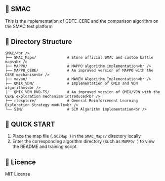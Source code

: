 ## 📌 SMAC
This is the implementation of CDTE_CERE and the comparison algorithm on the SMAC test platform

## 📁 Directory Structure
```text
SMAC/<br />
├── SMAC_Maps/              # Store official SMAC and custom battle maps<br />
├── MAPPO/                  # MAPPO algorithm implementation<br />
├── MAPPO_CERE/             # An improved version of MAPPO with the CERE mechanism<br />
├── maven/                  # MAVEN Algorithm Implementation<br />
├── QMIX_VDN/               # Implementation of QMIX and VDN algorithms<br />
├── QMIX_VDN_RND-TS/        # An improved version of QMIX/VDN with the CERE exploration mechanism introduced<br />
├── rlexplore/              # General Reinforcement Learning Exploration Strategy module<br />
└── SIM/                    # SIM Algorithm Implementation<br />
```
## 🚀 QUICK START

1. Place the map file (`.SC2Map `) in the `SMAC_Maps/` directory locally
2. Enter the corresponding algorithm directory (such as `MAPPO/ `) to view the README and training script.

## 📄 Licence
MIT License